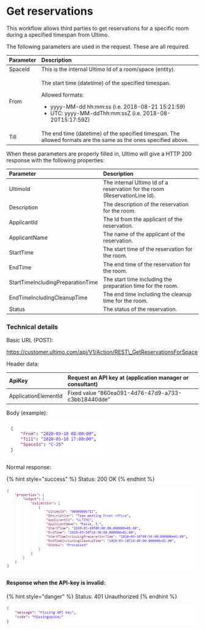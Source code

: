 # Get reservations

This workflow allows third parties to get reservations for a specific room during a specified timespan from Ultimo.

The following parameters are used in the request. These are all required.

<table>
  <thead>
    <tr>
      <th style="text-align:left">Parameter</th>
      <th style="text-align:left">Description</th>
    </tr>
  </thead>
  <tbody>
    <tr>
      <td style="text-align:left">SpaceId</td>
      <td style="text-align:left">This is the internal Ultimo Id of a room/space (entity).</td>
    </tr>
    <tr>
      <td style="text-align:left">From</td>
      <td style="text-align:left">
        <p>The start time (datetime) of the specified timespan.</p>
        <p>Allowed formats:</p>
        <ul>
          <li>yyyy-MM-dd hh:mm:ss (i.e. 2018-08-21 15:21:59)</li>
          <li>UTC: yyyy-MM-ddThh:mm:ssZ (i.e. 2018-08-20T15:17:59Z)</li>
        </ul>
      </td>
    </tr>
    <tr>
      <td style="text-align:left">Till</td>
      <td style="text-align:left">The end time (datetime) of the specified timespan. The allowed formats
        are the same as the ones specified above.</td>
    </tr>
  </tbody>
</table>

When these parameters are properly filled in, Ultimo will give a HTTP 200 response with the following properties:

| Parameter  | Description |
| :--- | :--- |
| UltimoId | The internal Ultimo Id of a reservation for the room \(ReservationLine Id\). |
| Description | The description of the reservation for the room. |
| ApplicantId | The Id from the applicant of the reservation. |
| ApplicantName | The name of the applicant of the reservation. |
| StartTime | The start time of the reservation for the room. |
| EndTime | The end time of the reservation for the room. |
| StartTimeIncludingPreparationTime | The start time including the preparation time for the room. |
| EndTimeIncludingCleanupTime | The end time including the cleanup time for the room. |
| Status | The status of the reservation. |

### Technical details 

Basic URL \(POST\):

https://customer.ultimo.com/api/V1/Action/REST\_GetReservationsForSpace

Header data:

| ApiKey | Request an API key at \(application manager or consultant\) |
| :--- | :--- |
| ApplicationElementId | Fixed value “860ea091-4d76-47d9-a733-c3bb18440dde” |

Body \(example\):

![](../../../.gitbook/assets/15.png)

Normal response:

{% hint style="success" %}
Status: 200 OK
{% endhint %}

![](../../../.gitbook/assets/16.png)

#### Response when the API-key is invalid:

{% hint style="danger" %}
Status: 401 Unauthorized
{% endhint %}

![](../../../.gitbook/assets/17.png)

